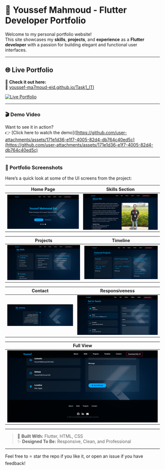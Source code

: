 # 📌 Youssef Mahmoud - Flutter Developer Portfolio

Welcome to my personal portfolio website!  
This site showcases my **skills**, **projects**, and **experience** as a **Flutter developer** with a passion for building elegant and functional user interfaces.

---

## 🌐 Live Portfolio

🚀 **Check it out here:**  
🔗 [youssef-ma7moud-eid.github.io/Task1_ITI](https://youssef-ma7moud-eid.github.io/Task1_ITI/)

[![Live Portfolio](https://img.shields.io/badge/View_Portfolio-Online-green?style=for-the-badge&logo=google-chrome)](https://youssef-ma7moud-eid.github.io/Task1_ITI/)

---

### 🎬 Demo Video

Want to see it in action?  
👉 [Click here to watch the demo]([https://github.com/user-attachments/assets/171e1d36-e1f7-4005-82d4-db764c40ed5c](https://github.com/user-attachments/assets/171e1d36-e1f7-4005-82d4-db764c40ed5c)

---

### 📸 Portfolio Screenshots

Here’s a quick look at some of the UI screens from the project:

| Home Page | Skills Section |
|-----------|----------------|
| ![Home](https://github.com/Youssef-Ma7moud-Eid/Task1_ITI/blob/b98ed6706678d57e744ac2f35ca3a9d861a4cc16/image1.jpg) | ![Skills](https://github.com/Youssef-Ma7moud-Eid/Task1_ITI/blob/e8b1a20c20e9adb6c1c2ce2f370b7670e64f9c6b/image2.jpg) |

| Projects | Timeline |
|----------|----------|
| ![Projects](https://github.com/Youssef-Ma7moud-Eid/Task1_ITI/blob/e8b1a20c20e9adb6c1c2ce2f370b7670e64f9c6b/image3.jpg) | ![Timeline](https://github.com/Youssef-Ma7moud-Eid/Task1_ITI/blob/44fd8f73324eec2b5f1f2c2e5a1aa75733703cbc/image4.jpg) |

| Contact | Responsiveness |
|---------|----------------|
| ![Contact](https://github.com/Youssef-Ma7moud-Eid/Task1_ITI/blob/dc1eb7a5bb4c7b3301f952966f6eb87c0ef74503/image5.jpg) | ![Responsive](https://github.com/Youssef-Ma7moud-Eid/Task1_ITI/blob/c20b82b4523fc32e9d90a615c847d4be2d5dece0/image6.jpg) |

| Full View |
|-----------|
| ![Full](https://github.com/Youssef-Ma7moud-Eid/Task1_ITI/blob/2c7899481482e1bc0ce492a212e3172e27d82c1c/image7.jpg) |

---

> 💬 **Built With:** Flutter, HTML, CSS  
> ✨ **Designed To Be:** Responsive, Clean, and Professional

---

Feel free to ⭐ star the repo if you like it, or open an issue if you have feedback!

